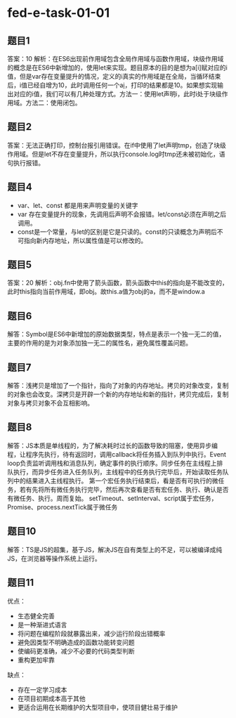 # fed-e-task-01-01
## 题目1
答案：10
解析：在ES6出现前作用域包含全局作用域与函数作用域，块级作用域的概念是在ES6中新增加的，使用let来实现。题目原本的目的是想为a[i]赋对应的i值，但是var存在变量提升的情况，定义的i真实的作用域是在全局，当循环结束后，i值已经自增为10，此时调用任何一个a[i]()，打印的结果都是10。如果想实现输出对应的i值，我们可以有几种处理方式。方法一：使用let声明i，此时i处于块级作用域。方法二：使用闭包。

## 题目2
答案：无法正确打印，控制台报引用错误。在if中使用了let声明tmp，创造了块级作用域。但是let不存在变量提升，所以执行console.log时tmp还未被初始化，语句执行报错。

## 题目4
- var、let、const 都是用来声明变量的关键字
- var 存在变量提升的现象，先调用后声明不会报错。let/const必须在声明之后调用。
- const是一个常量，与let的区别是它是只读的。const的只读概念为声明后不可指向新内存地址，所以属性值是可以修改的。

## 题目5
答案：20
解析：obj.fn中使用了箭头函数，箭头函数中this的指向是不能改变的，此时this指向当前作用域，即obj。故this.a值为obj的a，而不是window.a

## 题目6
解答：Symbol是ES6中新增加的原始数据类型，特点是表示一个独一无二的值，主要的作用的是为对象添加独一无二的属性名，避免属性覆盖问题。

## 题目7
解答：浅拷贝是增加了一个指针，指向了对象的内存地址。拷贝的对象改变，复制的对象也会改变。深拷贝是开辟一个新的内存地址和新的指针，拷贝完成后，复制对象与拷贝对象不会互相影响。

## 题目8
解答：JS本质是单线程的，为了解决耗时过长的函数导致的阻塞，使用异步编程，让程序先执行，待有返回时，调用callback将任务插入到队列中执行。Event loop负责监听调用栈和消息队列，确定事件的执行顺序。同步任务在主线程上排队执行，而异步任务进入任务队列，主线程中的任务执行完毕后，开始读取任务队列中的结果进入主线程执行。
第一个宏任务执行结束后，看是否有可执行的微任务，若有先将所有微任务执行完毕，然后再次查看是否有宏任务、执行、确认是否有微任务、执行。周而复始。
setTimeout、setInterval、script属于宏任务，Promise、process.nextTick属于微任务

## 题目10
解答：TS是JS的超集，基于JS，解决JS在自有类型上的不足，可以被编译成纯JS，在浏览器等操作系统上运行。

## 题目11
优点：
- 生态健全完善
- 是一种渐进式语言
- 将问题在编程阶段就暴露出来，减少运行阶段出错概率
- 避免因类型不明确造成的函数功能转变问题
- 使编码更准确，减少不必要的代码类型判断
- 重构更加牢靠

缺点：
- 存在一定学习成本
- 在项目初期成本高于其他
- 更适合运用在长期维护的大型项目中，使项目健壮易于维护
